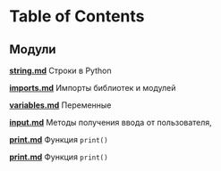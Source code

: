 
# Table of Contents

## Модули

**[string.md](https://github.com/hypo69/101_python_computer_games_ru/blob/master/cheet_sheets/string.md)** Строки в Python

**[imports.md](https://github.com/hypo69/101_python_computer_games_ru/blob/master/cheet_sheets/string.md)** Импорты библиотек и модулей

**[variables.md](https://github.com/hypo69/101_python_computer_games_ru/blob/master/cheet_sheets/variables.md)**     Переменные

**[input.md](https://github.com/hypo69/101_python_computer_games_ru/blob/master/cheet_sheets/input.md)**    Методы получения ввода от пользователя, 

**[print.md](https://github.com/hypo69/101_python_computer_games_ru/blob/master/cheet_sheets/print.md)**     Функция `print()`

**[print.md](https://github.com/hypo69/101_python_computer_games_ru/blob/master/cheet_sheets/function.md)**     Функция `print()`

